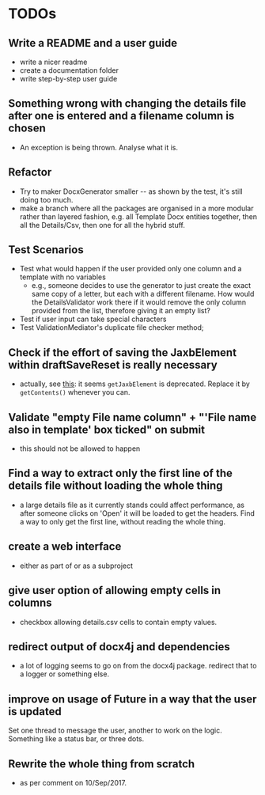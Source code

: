 TODOs
=====

Write a README and a user guide
-------------------------------
- write a nicer readme 
- create a documentation folder
- write step-by-step user guide


Something wrong with changing the details file after one is entered and a filename column is chosen
---------------------------------------------------------------------------------------------------
- An exception is being thrown. Analyse what it is.


Refactor
--------
- Try to maker DocxGenerator smaller -- as shown by the test, it's still doing
  too much.
- make a branch where all the packages are organised in a more modular rather
  than layered fashion, e.g. all Template Docx entities together, then all the
  Details/Csv, then one for all the hybrid stuff.


Test Scenarios
--------------
- Test what would happen if the user provided only one column and a template
  with no variables
  - e.g., someone decides to use the generator to just create the exact same
    copy of a letter, but each with a different filename. How would the
    DetailsValidator work there if it would remove the only column provided
    from the list, therefore giving it an empty list?
- Test if user input can take special characters
- Test ValidationMediator's duplicate file checker method;


Check if the effort of saving the JaxbElement within draftSaveReset is really necessary
---------------------------------------------------------------------------------------
- actually, see
  [this](https://www.docx4java.org/forums/docx-java-f6/which-methods-to-use-for-the-deprecated-ones-t2373.html):
  it seems `getJaxbElement` is deprecated. Replace it by `getContents()`
  whenever you can.


Validate "empty File name column" + "'File name also in template' box ticked" on submit
---------------------------------------------------------------------------------------
- this should not be allowed to happen


Find a way to extract only the first line of the details file without loading the whole thing
---------------------------------------------------------------------------------------------
- a large details file as it currently stands could affect performance, as
  after someone clicks on 'Open' it will be loaded to get the headers. Find a
  way to only get the first line, without reading the whole thing.


create a web interface
----------------------
- either as part of or as a subproject


give user option of allowing empty cells in columns
---------------------------------------------------
- checkbox allowing details.csv cells to contain empty values.


redirect output of docx4j and dependencies
------------------------------------------
- a lot of logging seems to go on from the docx4j package. redirect that to a
  logger or something else.


improve on usage of Future in a way that the user is updated
------------------------------------------------------------
Set one thread to message the user, another to work on the logic. Something
like a status bar, or three dots.


Rewrite the whole thing from scratch
-------------------------------------
- as per comment on 10/Sep/2017.
